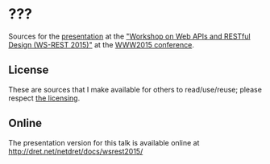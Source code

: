 ???
=================================================

Sources for the [presentation](http://dret.net/netdret/publications#wsrest2015-talk) at the ["Workshop on Web APIs and RESTful Design (WS-REST 2015)"](http://ws-rest.org/2015/) at the [WWW2015 conference](http://www.www2015.it/).

License
-------

These are sources that I make available for others to read/use/reuse; please respect [the licensing](../LICENSE).

Online
------

The presentation version for this talk is available online at http://dret.net/netdret/docs/wsrest2015/